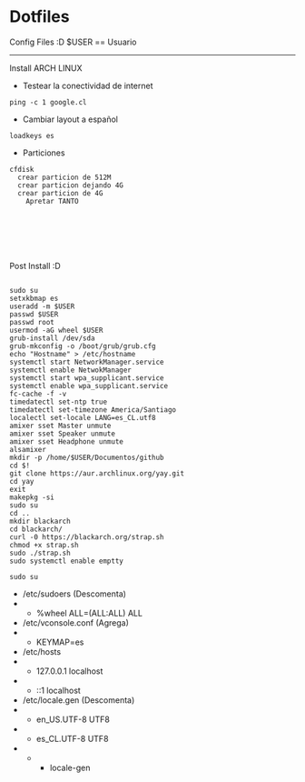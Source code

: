 # Dotfiles
Config Files :D
$USER == Usuario

---
Install ARCH LINUX
- Testear la conectividad de internet
```
ping -c 1 google.cl
``` 

- Cambiar layout a español
```
loadkeys es
```

- Particiones
```
cfdisk
  crear particion de 512M
  crear particion dejando 4G
  crear particion de 4G
    Apretar TANTO







```
Post Install :D
```

sudo su
setxkbmap es
useradd -m $USER
passwd $USER
passwd root
usermod -aG wheel $USER
grub-install /dev/sda
grub-mkconfig -o /boot/grub/grub.cfg
echo "Hostname" > /etc/hostname
systemctl start NetworkManager.service
systemctl enable NetwokManager
systemctl start wpa_supplicant.service
systemctl enable wpa_supplicant.service
fc-cache -f -v
timedatectl set-ntp true
timedatectl set-timezone America/Santiago
localectl set-locale LANG=es_CL.utf8
amixer sset Master unmute
amixer sset Speaker unmute
amixer sset Headphone unmute
alsamixer
mkdir -p /home/$USER/Documentos/github
cd $!
git clone https://aur.archlinux.org/yay.git
cd yay
exit
makepkg -si
sudo su
cd ..
mkdir blackarch
cd blackarch/
curl -0 https://blackarch.org/strap.sh
chmod +x strap.sh
sudo ./strap.sh
sudo systemctl enable emptty
```
```
sudo su
```
- /etc/sudoers (Descomenta)
- - %wheel ALL=(ALL:ALL) ALL
- /etc/vconsole.conf (Agrega)
- - KEYMAP=es
- /etc/hosts
- - 127.0.0.1 localhost
- - ::1 localhost
- /etc/locale.gen (Descomenta)
- - en_US.UTF-8 UTF8
- - es_CL.UTF-8 UTF8
- - - locale-gen

